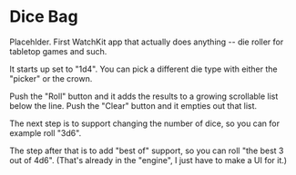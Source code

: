 # Dice Bag

Placehlder.  First WatchKit app that actually does anything -- die roller for tabletop games and such.

It starts up set to "1d4".  You can pick a different die type with either the "picker" or the crown.

Push the "Roll" button and it adds the results to a growing scrollable list below the line.  Push the "Clear" button and it empties out that list.

The next step is to support changing the number of dice, so you can for example roll "3d6".

The step after that is to add "best of" support, so you can roll "the best 3 out of 4d6".  (That's already in the "engine", I just have to make a UI for it.)
